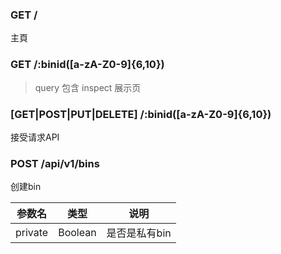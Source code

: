 ### GET / 
主頁

### GET /:binid([a-zA-Z0-9]{6,10})
> query 包含 inspect 
展示页

### [GET|POST|PUT|DELETE] /:binid([a-zA-Z0-9]{6,10})
接受请求API

### POST /api/v1/bins
创建bin

| 参数名  |  类型   |     说明      |
| ------- | ------- | ------------- |
| private | Boolean | 是否是私有bin |
    

